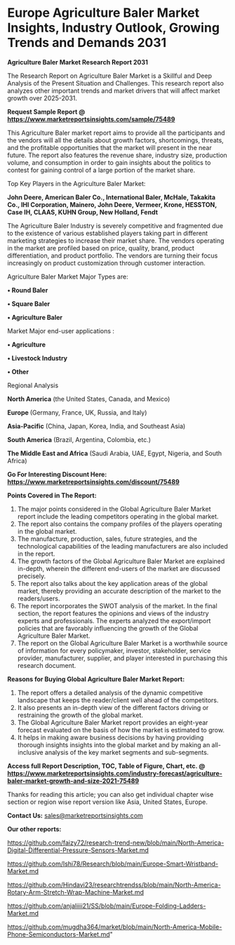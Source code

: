  # Europe Agriculture Baler Market Insights, Industry Outlook, Growing Trends and Demands 2031

<strong>Agriculture Baler Market Research Report 2031</strong>

The Research Report on Agriculture Baler Market is a Skillful and Deep Analysis of the Present Situation and Challenges. This research report also analyzes other important trends and market drivers that will affect market growth over 2025-2031.

<strong>Request Sample Report @ <a href=https://www.marketreportsinsights.com/sample/75489>https://www.marketreportsinsights.com/sample/75489</a></strong>

This Agriculture Baler market report aims to provide all the participants and the vendors will all the details about growth factors, shortcomings, threats, and the profitable opportunities that the market will present in the near future. The report also features the revenue share, industry size, production volume, and consumption in order to gain insights about the politics to contest for gaining control of a large portion of the market share.

Top Key Players in the Agriculture Baler Market:

<strong>John Deere, American Baler Co., International Baler, McHale, Takakita Co., IHI Corporation, Mainero, John Deere, Vermeer, Krone, HESSTON, Case IH, CLAAS, KUHN Group, New Holland, Fendt</strong>

The Agriculture Baler Industry is severely competitive and fragmented due to the existence of various established players taking part in different marketing strategies to increase their market share. The vendors operating in the market are profiled based on price, quality, brand, product differentiation, and product portfolio. The vendors are turning their focus increasingly on product customization through customer interaction.

Agriculture Baler Market Major Types are:

<strong>• Round Baler

• Square Baler

• Agriculture Baler</strong>

Market Major end-user applications :

<strong>• Agriculture

• Livestock Industry

• Other</strong>

Regional Analysis

</u><strong><b>North America</b></strong> (the United States, Canada, and Mexico)

<strong><b>Europe </b></strong>(Germany, France, UK, Russia, and Italy)

<strong><b>Asia-Pacific</b></strong> (China, Japan, Korea, India, and Southeast Asia)

<strong><b>South America</b></strong> (Brazil, Argentina, Colombia, etc.)

<strong><b>The Middle East and Africa</b></strong> (Saudi Arabia, UAE, Egypt, Nigeria, and South Africa)

<strong>Go For Interesting Discount Here: <a href=https://www.marketreportsinsights.com/discount/75489>https://www.marketreportsinsights.com/discount/75489</a></strong>

<strong>Points Covered in The Report:</strong>
<ol>
  <li>The major points considered in the Global Agriculture Baler Market report include the leading competitors operating in the global market.</li>
  <li>The report also contains the company profiles of the players operating in the global market.</li>
  <li>The manufacture, production, sales, future strategies, and the technological capabilities of the leading manufacturers are also included in the report.</li>
  <li>The growth factors of the Global Agriculture Baler Market are explained in-depth, wherein the different end-users of the market are discussed precisely.</li>
  <li>The report also talks about the key application areas of the global market, thereby providing an accurate description of the market to the readers/users.</li>
  <li>The report incorporates the SWOT analysis of the market. In the final section, the report features the opinions and views of the industry experts and professionals. The experts analyzed the export/import policies that are favorably influencing the growth of the Global Agriculture Baler Market.</li>
  <li>The report on the Global Agriculture Baler Market is a worthwhile source of information for every policymaker, investor, stakeholder, service provider, manufacturer, supplier, and player interested in purchasing this research document.</li>
</ol>
<strong>Reasons for Buying Global Agriculture Baler Market Report:</strong>

<ol>
  <li>The report offers a detailed analysis of the dynamic competitive landscape that keeps the reader/client well ahead of the competitors.</li>
  <li>It also presents an in-depth view of the different factors driving or restraining the growth of the global market.</li>
  <li>The Global Agriculture Baler Market report provides an eight-year forecast evaluated on the basis of how the market is estimated to grow.</li>
  <li>It helps in making aware business decisions by having providing thorough insights insights into the global market and by making an all-inclusive analysis of the key market segments and sub-segments.</li>
</ol>
<strong>Access full Report Description, TOC, Table of Figure, Chart, etc. @ <a href=https://www.marketreportsinsights.com/industry-forecast/agriculture-baler-market-growth-and-size-2021-75489>https://www.marketreportsinsights.com/industry-forecast/agriculture-baler-market-growth-and-size-2021-75489</a></strong>


Thanks for reading this article; you can also get individual chapter wise section or region wise report version like Asia, United States, Europe.

<strong>Contact Us:</strong>
sales@marketreportsinsights.com

<strong>Our other reports:</strong>

<a href=https://github.com/faizy72/research-trend-new/blob/main/North-America-Digital-Differential-Pressure-Sensors-Market.md>https://github.com/faizy72/research-trend-new/blob/main/North-America-Digital-Differential-Pressure-Sensors-Market.md</a>

<a href=https://github.com/Ishi78/Research/blob/main/Europe-Smart-Wristband-Market.md>https://github.com/Ishi78/Research/blob/main/Europe-Smart-Wristband-Market.md</a>

<a href=https://github.com/Hindavi23/researchtrendss/blob/main/North-America-Rotary-Arm-Stretch-Wrap-Machine-Market.md>https://github.com/Hindavi23/researchtrendss/blob/main/North-America-Rotary-Arm-Stretch-Wrap-Machine-Market.md</a>

<a href=https://github.com/anjaliiii21/SS/blob/main/Europe-Folding-Ladders-Market.md>https://github.com/anjaliiii21/SS/blob/main/Europe-Folding-Ladders-Market.md</a>

<a href=https://github.com/mugdha364/market/blob/main/North-America-Mobile-Phone-Semiconductors-Market.md>https://github.com/mugdha364/market/blob/main/North-America-Mobile-Phone-Semiconductors-Market.md</a>"
